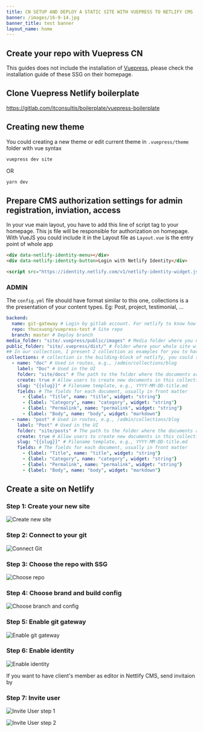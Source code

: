 ```yaml
---
title: CN SETUP AND DEPLOY A STATIC SITE WITH VUEPRESS TO NETLIFY CMS
banner: /images/16-9-14.jpg
banner_title: test banner
layout_name: home
---
```


## Create your repo with Vuepress CN

This guides does not include the installation of [Vuepress](https://vuepress.vuejs.org/guide/getting-started.html), please check the installation guide of these SSG on their homepage.

## Clone Vuepress Netlify boilerplate

https://gitlab.com/itconsultis/boilerplate/vuepress-boilerplate

## Creating new theme

You could creating a new theme or edit current theme in `.vuepress/theme` folder with vue syntax

```bash
vuepress dev site
```

OR

```bash
yarn dev
```

## Prepare CMS authorization settings for admin registration, inviation, access

In your vue main layout, you have to add this line of script tag to your homepage.
This js file will be responsible for authorization on homepage.
With VueJS you could include it in the Layout file as `Layout.vue` is the entry point of whole app

```html
<div data-netlify-identity-menu></div>
<div data-netlify-identity-button>Login with Netlify Identity</div>

<script src="https://identity.netlify.com/v1/netlify-identity-widget.js"></script>
```

### ADMIN

The `config.yml` file should have format similar to this one, collections is a the presentation of your content types. Eg: Post, project, testimonial, ...

```yml
backend:
  name: git-gateway # Login by gitlab account. For netlify to know how to let user login to their CMS.
  repo: thucxuong/vuepress-test # Site repo
  branch: master # Deploy branch
media_folder: "site/.vuepress/public/images" # Media folder where you upload images
public_folder: "site/.vuepress/dist/" # Folder where your whole site will live in
## In our collection, I present 2 collection as examples for you to have better understanding
collections: # collection is the building-block of netlify, you could see it as content type
  - name: "doc" # Used in routes, e.g., /admin/collections/blog
    label: "Doc" # Used in the UI
    folder: "site/docs" # The path to the folder where the documents are stored (inside dist)
    create: true # Allow users to create new documents in this collection
    slug: "{{slug}}" # Filename template, e.g., YYYY-MM-DD-title.md
    fields: # The fields for each document, usually in front matter
      - {label: "Title", name: "title", widget: "string"}
      - {label: "Category", name: "category", widget: "string"}
      - {label: "Permalink", name: "permalink", widget: "string"}
      - {label: "Body", name: "body", widget: "markdown"}
  - name: "post" # Used in routes, e.g., /admin/collections/blog
    label: "Post" # Used in the UI
    folder: "site/posts" # The path to the folder where the documents are stored (inside dist)
    create: true # Allow users to create new documents in this collection
    slug: "{{slug}}" # Filename template, e.g., YYYY-MM-DD-title.md
    fields: # The fields for each document, usually in front matter
      - {label: "Title", name: "title", widget: "string"}
      - {label: "Category", name: "category", widget: "string"}
      - {label: "Permalink", name: "permalink", widget: "string"}
      - {label: "Body", name: "body", widget: "markdown"}
```

## Create a site on Netlify

### Step 1: Create your new site

![Create new site](../images/new-site.png)

### Step 2: Connect to your git

![Connect Git](../images/connect-git.png)

### Step 3: Choose the repo with SSG

![Choose repo](../images/choose-repo.png)

### Step 4: Choose brand and build config

![Choose branch and config](../images/choose-branch-and-config.png)

### Step 5: Enable git gateway

![Enable git gateway](../images/enable-git-gateway.png)

### Step 6: Enable identity

![Enable identity](../images/enable-identity.png)

If you want to have client's member as editor in Nettlify CMS, send invitaion by

### Step 7: Invite user

![Invite User step 1](../images/invite-user-1.png)

![Invite User step 2](../images/invite-user-2.png)
